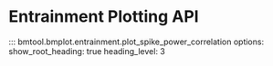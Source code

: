 # Entrainment Plotting API

::: bmtool.bmplot.entrainment.plot_spike_power_correlation
    options:
      show_root_heading: true
      heading_level: 3
